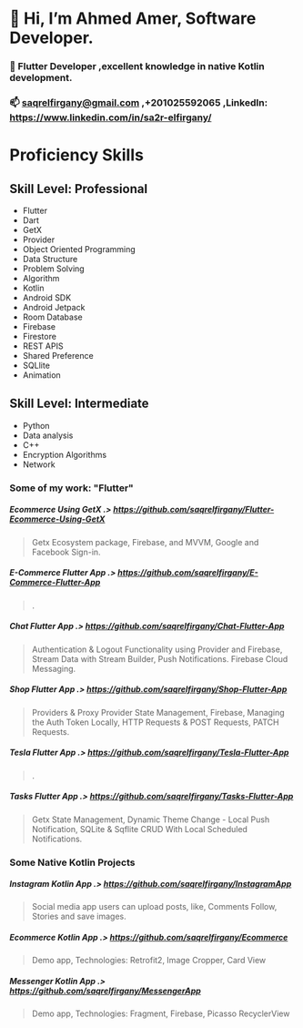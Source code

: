 #  👋 Hi, I’m Ahmed Amer, Software Developer.
### 👀 Flutter Developer ,excellent knowledge in native Kotlin development.
### 📫 saqrelfirgany@gmail.com ,+201025592065 ,LinkedIn: https://www.linkedin.com/in/sa2r-elfirgany/
 
# Proficiency Skills
## Skill Level: Professional

- Flutter 
- Dart
- GetX
- Provider
- Object Oriented Programming
- Data Structure
- Problem Solving
- Algorithm
- Kotlin
- Android SDK
- Android Jetpack
- Room Database
- Firebase
- Firestore
- REST APIS
- Shared Preference
- SQLlite
- Animation

## Skill Level: Intermediate
- Python
- Data analysis
- C++
- Encryption Algorithms
- Network


### Some of my work: "Flutter"

##### Ecommerce Using GetX .> https://github.com/saqrelfirgany/Flutter-Ecommerce-Using-GetX
> Getx Ecosystem package, Firebase, and MVVM, Google and Facebook Sign-in.

##### E-Commerce Flutter App .> https://github.com/saqrelfirgany/E-Commerce-Flutter-App
> .

##### Chat Flutter App .> https://github.com/saqrelfirgany/Chat-Flutter-App
> Authentication & Logout Functionality using Provider and Firebase, Stream Data with Stream Builder, Push Notifications. Firebase Cloud Messaging.

##### Shop Flutter App .> https://github.com/saqrelfirgany/Shop-Flutter-App
> Providers & Proxy Provider State Management, Firebase, Managing the Auth Token Locally, HTTP Requests & POST Requests, PATCH Requests.

##### Tesla Flutter App .> https://github.com/saqrelfirgany/Tesla-Flutter-App
> .

##### Tasks Flutter App .> https://github.com/saqrelfirgany/Tasks-Flutter-App
> Getx State Management, Dynamic Theme Change - Local Push Notification, SQLite & Sqflite CRUD With Local Scheduled Notifications.


### Some Native Kotlin Projects

##### Instagram Kotlin App .> https://github.com/saqrelfirgany/InstagramApp
> Social media app users can upload posts, like, Comments Follow, Stories and save images.

##### Ecommerce Kotlin App .> https://github.com/saqrelfirgany/Ecommerce
> Demo app, Technologies: Retrofit2, Image Cropper, Card View

##### Messenger Kotlin App .> https://github.com/saqrelfirgany/MessengerApp
> Demo app, Technologies: Fragment, Firebase, Picasso RecyclerView


